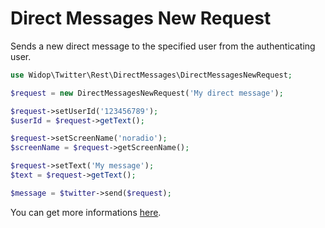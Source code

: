 # Direct Messages New Request

Sends a new direct message to the specified user from the authenticating user.

``` php
use Widop\Twitter\Rest\DirectMessages\DirectMessagesNewRequest;

$request = new DirectMessagesNewRequest('My direct message');

$request->setUserId('123456789');
$userId = $request->getText();

$request->setScreenName('noradio');
$screenName = $request->getScreenName();

$request->setText('My message');
$text = $request->getText();

$message = $twitter->send($request);
```

You can get more informations [here](https://dev.twitter.com/docs/api/1.1/post/direct_messages/new).
